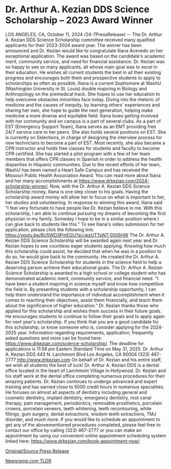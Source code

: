# Dr. Arthur A. Kezian DDS Science Scholarship – 2023 Award Winner

LOS ANGELES, CA, October 11, 2024 /24-7PressRelease/ -- The Dr. Arthur A. Kezian DDS Science Scholarship committee received many qualified applicants for their 2023-2024 award year. The winner has been announced and Dr. Kezian would like to congratulate Iliana Acevedo on her exceptional application. The award was based on the candidate's academic merit, community service, and need for financial assistance.   Dr. Kezian was so happy to see so many applicants, all whose main goal was to excel in their education. He wishes all current students the best in all their existing progress and encourages both them and prospective students to apply to scholarships as often as possible.   Iliana is a current Sophomore at WashU (Washington University in St. Louis) double majoring in Biology and Anthropology on the premedical track. She hopes to use her education to help overcome obstacles minorities face today. Diving into the rhetoric of medicine and the causes of inequity, by learning others' experiences and sharing her own, she hope to guide the next generation, helping make medicine a more diverse and equitable field.  Iliana loves getting involved with her community and on campus is a part of several clubs. As a part of EST (Emergency Support Team), Iliana serves as an EMT providing free 24/7 service care to her peers. She also holds several positions on EST. She is currently on Selections, in charge of designing the interview process for new technicians to become a part of EST. Most recently, she also became a CPR instructor and holds free classes for students and faculty to become CPR certified. She has started a pilot program with a few of her team members that offers CPR classes in Spanish in order to address the health disparities in Hispanic communities. Due to the recent efforts of her team, WashU has been named a Heart Safe Campus and has received the Missouri Public Health Association Award.  You can read more about Iliana and her many accomplishments at https://www.drkezian.com/2024-scholarship-winner/.   Now, with the Dr. Arthur A. Kezian DDS Science Scholarship money, Iliana is one step closer to his goals. Having the scholarship award money will allow her to focus on what is important to her, her studies and volunteering.  In response to winning this award, Iliana said "I feel very fortunate to have people like Dr. Kezian believe in me. With this scholarship, I am able to continue pursuing my dreams of becoming the first physician in my family. Someday I hope to be in a similar position where I can give back to students like this."  To see Iliana's video submission for her application, please click the following link: https://youtu.be/8U5WD3PmEGU?si=ipzUTTpNT-DGl5HW  The Dr. Arthur A. Kezian DDS Science Scholarship will be awarded again next year and Dr. Kezian hopes to see countless eager students applying. Knowing how much this scholarship could assist, he decided that when he was in a position to do so, he would give back to the community. He created the Dr. Arthur A. Kezian DDS Science Scholarship for students in the science field to help a deserving person achieve their educational goals. The Dr. Arthur A. Kezian Science Scholarship is awarded to a high school or college student who has demonstrated academic merit, community service, and financial need.  "I have been a student majoring in science myself and know how competitive the field is. By presenting students with a scholarship opportunity, I can help them understand the importance of individual accomplishment when it comes to reaching their objectives, assist them financially, and teach them about the significance of higher education."  Dr. Kezian thanks those who applied for this scholarship and wishes them success in their future goals. He encourages students to continue to follow their goals and to apply again for next year's scholarship.  If you think that you are a good candidate for this scholarship, or know someone who is, consider applying for the 2024-2025 year. Information regarding requirements, application, frequently asked questions and more can be found here: https://www.drkezian.com/science-scholarship/. The deadline for applications is 11:59 pm Eastern Standard Time on May 31, 2025.  Dr. Arthur A. Kezian DDS 443 N. Larchmont Blvd Los Angeles, CA 90004 (323) 467-2777 http://www.drkezian.com  On behalf of Dr. Kezian and his entire staff, we wish all students the best of luck!  Dr. Arthur A. Kezian DDS is a dental office located in the heart of Larchmont Village in Hollywood. Dr. Kezian and his staff work at the dental office completing numerous procedures for their amazing patients. Dr. Kezian continues to undergo advanced and expert training and has earned close to 5000 credit hours in numerous specialties. He focuses on almost all aspects of dentistry including general and cosmetic dentistry, implant dentistry, emergency dentistry, root canal therapy, pain management, periodontics, removable prosthetics, porcelain crowns, porcelain veneers, teeth whitening, teeth recontouring, white fillings, gum surgery, dental extractions, wisdom teeth extractions, TMJ disorder, and much more. If you would like to schedule an appointment to get any of the abovementioned procedures completed, please feel free to contact our office by calling (323) 467-2777 or you can make an appointment by using our convenient online appointment scheduling system linked here: https://www.drkezian.com/book-appointment-now/ 

[Original/Source Press Release](https://www.24-7pressrelease.com/press-release/515191/dr-arthur-a-kezian-dds-science-scholarship-2023-award-winner) 

[Newsramp.com TLDR](https://newsramp.com/None) 